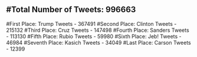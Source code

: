 #Total Number of Tweets: 996663 
---
#First Place: Trump Tweets - 367491
#Second Place: Clinton Tweets - 215132
#Third Place: Cruz Tweets - 147498
#Fourth Place: Sanders Tweets - 113130
#Fifth Place: Rubio Tweets - 59980
#Sixth Place: Jeb! Tweets - 46984
#Seventh Place: Kasich Tweets - 34049
#Last Place: Carson Tweets - 12399
